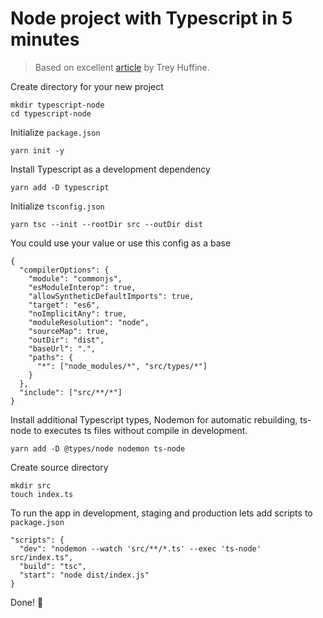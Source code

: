 # Node project with Typescript in 5 minutes

> Based on excellent [article](https://levelup.gitconnected.com/how-to-set-up-a-typescript-node-js-app-in-5-minutes-93ffee3b1768) by Trey Huffine.

Create directory for your new project

```
mkdir typescript-node
cd typescript-node
```

Initialize `package.json`
```
yarn init -y
```

Install Typescript as a development dependency
```
yarn add -D typescript
```

Initialize `tsconfig.json`
```
yarn tsc --init --rootDir src --outDir dist
```

You could use your value or use this config as a base
```
{
  "compilerOptions": {
    "module": "commonjs",
    "esModuleInterop": true,
    "allowSyntheticDefaultImports": true,
    "target": "es6",
    "noImplicitAny": true,
    "moduleResolution": "node",
    "sourceMap": true,
    "outDir": "dist",
    "baseUrl": ".",
    "paths": {
      "*": ["node_modules/*", "src/types/*"]
    }
  },
  "include": ["src/**/*"]
}
```

Install additional Typescript types, Nodemon for automatic rebuilding, ts-node to executes ts files without compile in development.
```
yarn add -D @types/node nodemon ts-node
```

Create source directory
```
mkdir src
touch index.ts
```

To run the app in development, staging and production lets add scripts to `package.json`
```
"scripts": {
  "dev": "nodemon --watch 'src/**/*.ts' --exec 'ts-node' src/index.ts",
  "build": "tsc",
  "start": "node dist/index.js"
}
```

Done! 🎊
